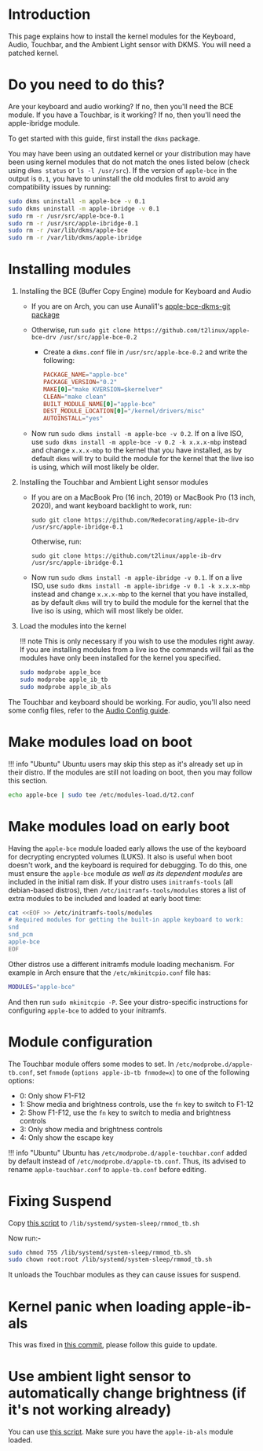# Introduction

This page explains how to install the kernel modules for the Keyboard, Audio, Touchbar, and the Ambient Light sensor with DKMS. You will need a patched kernel.

# Do you need to do this?

Are your keyboard and audio working? If no, then you'll need the BCE module.
If you have a Touchbar, is it working? If no, then you'll need the apple-ibridge module.

To get started with this guide, first install the `dkms` package.

You may have been using an outdated kernel or your distribution may have been using kernel modules that do not match the ones listed below (check using `dkms status` or `ls -l /usr/src`). If the version of `apple-bce` in the output is `0.1`, you have to uninstall the old modules first to avoid any compatibility issues by running:

```sh
sudo dkms uninstall -m apple-bce -v 0.1
sudo dkms uninstall -m apple-ibridge -v 0.1
sudo rm -r /usr/src/apple-bce-0.1
sudo rm -r /usr/src/apple-ibridge-0.1
sudo rm -r /var/lib/dkms/apple-bce
sudo rm -r /var/lib/dkms/apple-ibridge
```

# Installing modules

1. Installing the BCE (Buffer Copy Engine) module for Keyboard and Audio

    - If you are on Arch, you can use Aunali1's [apple-bce-dkms-git package](https://github.com/aunali1/apple-bce-arch/releases)
    - Otherwise, run `sudo git clone https://github.com/t2linux/apple-bce-drv /usr/src/apple-bce-0.2`

        -   Create a `dkms.conf` file in `/usr/src/apple-bce-0.2` and write the following:

            ```conf
            PACKAGE_NAME="apple-bce"
            PACKAGE_VERSION="0.2"
            MAKE[0]="make KVERSION=$kernelver"
            CLEAN="make clean"
            BUILT_MODULE_NAME[0]="apple-bce"
            DEST_MODULE_LOCATION[0]="/kernel/drivers/misc"
            AUTOINSTALL="yes"
            ```

    - Now run `sudo dkms install -m apple-bce -v 0.2`. If on a live ISO, use `sudo dkms install -m apple-bce -v 0.2 -k x.x.x-mbp` instead and change `x.x.x-mbp` to the kernel that you have installed, as by default `dkms` will try to build the module for the kernel that the live iso is using, which will most likely be older.

2. Installing the Touchbar and Ambient Light sensor modules

    - If you are on a MacBook Pro (16 inch, 2019) or MacBook Pro (13 inch, 2020), and want keyboard backlight to work, run:

      `sudo git clone https://github.com/Redecorating/apple-ib-drv /usr/src/apple-ibridge-0.1`

      Otherwise, run:

      `sudo git clone https://github.com/t2linux/apple-ib-drv /usr/src/apple-ibridge-0.1`

    - Now run `sudo dkms install -m apple-ibridge -v 0.1`. If on a live ISO, use `sudo dkms install -m apple-ibridge -v 0.1 -k x.x.x-mbp` instead and change `x.x.x-mbp` to the kernel that you have installed, as by default `dkms` will try to build the module for the kernel that the live iso is using, which will most likely be older.

3. Load the modules into the kernel

    !!! note
        This is only necessary if you wish to use the modules right away. If you are installing modules from a live iso the commands will fail as the modules have only been installed for the kernel you specified.

    ```sh
    sudo modprobe apple_bce
    sudo modprobe apple_ib_tb
    sudo modprobe apple_ib_als
    ```

The Touchbar and keyboard should be working. For audio, you'll also need some config files, refer to the [Audio Config guide](https://wiki.t2linux.org/guides/audio-config).

# Make modules load on boot

!!! info "Ubuntu"
    Ubuntu users may skip this step as it's already set up in their distro. If the modules are still not loading on boot, then you may follow this section.

```sh
echo apple-bce | sudo tee /etc/modules-load.d/t2.conf
```

# Make modules load on early boot

Having the `apple-bce` module loaded early allows the use of the keyboard for decrypting encrypted volumes (LUKS).
It also is useful when boot doesn't work, and the keyboard is required for debugging.
To do this, one must ensure the `apple-bce` module *as well as its dependent modules* are included in the initial ram disk.
If your distro uses `initramfs-tools` (all debian-based distros), then `/etc/initramfs-tools/modules` stores a list of extra modules to be included and loaded at early boot time:

```sh
cat <<EOF >> /etc/initramfs-tools/modules
# Required modules for getting the built-in apple keyboard to work:
snd
snd_pcm
apple-bce
EOF
```

Other distros use a different initramfs module loading mechanism.
For example in Arch ensure that the `/etc/mkinitcpio.conf` file has:

```sh
MODULES="apple-bce"
```

And then run `sudo mkinitcpio -P`.
See your distro-specific instructions for configuring `apple-bce` to added to your initramfs.

# Module configuration

The Touchbar module offers some modes to set. In `/etc/modprobe.d/apple-tb.conf`, set `fnmode` (`options apple-ib-tb fnmode=x`) to one of the following options:

- 0: Only show F1-F12
- 1: Show media and brightness controls, use the `fn` key to switch to F1-12
- 2: Show F1-F12, use the `fn` key to switch to media and brightness controls
- 3: Only show media and brightness controls
- 4: Only show the escape key

!!! info "Ubuntu"
    Ubuntu has `/etc/modprobe.d/apple-touchbar.conf` added by default instead of `/etc/modprobe.d/apple-tb.conf`. Thus, its advised to rename `apple-touchbar.conf` to `apple-tb.conf` before editing.

# Fixing Suspend

Copy [this script](https://github.com/mikeeq/mbp-fedora/blob/f34/files/suspend/rmmod_tb.sh) to `/lib/systemd/system-sleep/rmmod_tb.sh`

Now run:-

```sh
sudo chmod 755 /lib/systemd/system-sleep/rmmod_tb.sh
sudo chown root:root /lib/systemd/system-sleep/rmmod_tb.sh
```

It unloads the Touchbar modules as they can cause issues for suspend.

# Kernel panic when loading apple-ib-als

This was fixed in [this commit](https://github.com/t2linux/apple-ib-drv/commit/fc9aefa5a564e6f2f2bb0326bffb0cef0446dc05), please follow this guide to update.

# Use ambient light sensor to automatically change brightness (if it's not working already)

You can use [this script](https://gist.github.com/jbredall/52179d1fc2c91917d2fde118d2cb04aa). Make sure you have the `apple-ib-als` module loaded.
